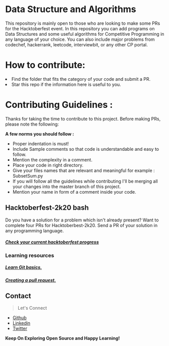 # Data Structure and Algorithms
This repository is mainly open to those who are looking to make some PRs for the Hacktoberfest event. In this repository you can add programs on Data Structures and some useful algorithms for Competitive Programming in any language of your choice.
You can also include major problems from codechef, hackerrank, leetcode, interviewbit, or any other CP portal.

# How to contribute:
<li>Find the folder that fits the category of your code and submit a PR.</li>
<li>Star this repo if the information here is useful to you.</li>

# Contributing Guidelines :
Thanks for taking the time to contribute to this project. Before making PRs, please note the following:

**A few norms you should follow :**
- Proper indentation is must!
- Include Sample comments so that code is understandable and easy to follow.
- Mention the complexity in a comment.
- Place your code in right directory.
- Give your files names that are relevant and meaningful for example : SubsetSum.py
- If you will follow all the guidelines while contributing I'll be merging all your changes into the master branch of this project.
- Mention your name in form of a comment inside your code. 

<h2>Hacktoberfest-2k20 bash</h2>
<p>Do you have a solution for a problem which isn't already present? Want to complete four PRs for Hacktoberbest-2k20. Send a PR of your solution in any programming language.</p>
<h5><a href="https://hacktoberfest.digitalocean.com/">Check your current hacktoberfest progress</a></h5>

<h3>Learning resources</h3>
<h5><a href="https://try.github.io">Learn Git basics.</a></h5>
<h5><a href="https://learn.co/lessons/github-pull-request-basics">Creating a pull request.</a></h5>
 
## Contact

> Let's Connect

- [Github](https://github.com/Anishukla)
- [Linkedin](https://www.linkedin.com/in/shuklanish)
- [Twitter](https://twitter.com/ShuklAnish_)

**Keep On Exploring Open Source and Happy Learning!**

